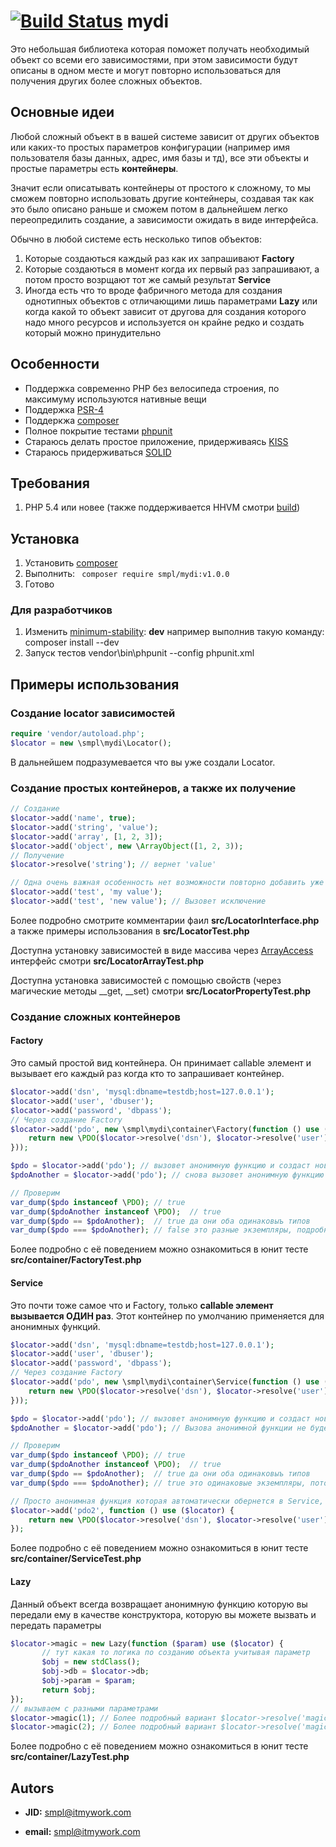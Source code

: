 # [![Build Status](https://travis-ci.org/smpl/mydi.svg?branch=master)](https://travis-ci.org/smpl/mydi) mydi
Это небольшая библиотека которая поможет получать необходимый объект со всеми его зависимостями, при этом зависимости
будут описаны в одном месте и могут повторно использоваться для получения других более сложных объектов.

## Основные идеи ##
Любой сложный объект в в вашей системе зависит от других объектов или каких-то простых параметров конфигурации (например
имя пользователя базы данных, адрес, имя базы и тд), все эти объекты и простые параметры есть **контейнеры**.

Значит если описатывать контейнеры от простого к сложному, то мы сможем повторно использовать другие контейнеры,
создавая так как это было описано раньше и сможем потом в дальнейшем легко переопредилить создание, а зависимости
ожидать в виде интерфейса.

Обычно в любой системе есть несколько типов объектов:

1. Которые создаються каждый раз как их запрашивают **Factory**
2. Которые создаються в момент когда их первый раз запрашивают, а потом просто возрщают тот же самый результат **Service**
3. Иногда есть что то вроде фабричного метода для создания однотипных объектов с отличающими лишь параметрами **Lazy** 
или когда какой то объект зависит от другова для создания которого надо много ресурсов и используется он крайне редко и 
создать который можно принудительно

## Особенности ##
* Поддержка современно PHP без велосипеда строения, по максимуму используются нативные вещи
* Поддержка [PSR-4](https://github.com/php-fig/fig-standards/blob/master/accepted/PSR-4-autoloader.md)
* Поддеркжа [composer](https://getcomposer.org/doc/00-intro.md)
* Полное покрытие тестами [phpunit](https://phpunit.de/)
* Стараюсь делать простое приложение, придерживаясь [KISS](https://ru.wikipedia.org/wiki/KISS_%28%D0%BF%D1%80%D0%B8%D0%BD%D1%86%D0%B8%D0%BF%29)
* Стараюсь придерживаться [SOLID](https://ru.wikipedia.org/wiki/SOLID_%28%D0%BE%D0%B1%D1%8A%D0%B5%D0%BA%D1%82%D0%BD%D0%BE-%D0%BE%D1%80%D0%B8%D0%B5%D0%BD%D1%82%D0%B8%D1%80%D0%BE%D0%B2%D0%B0%D0%BD%D0%BD%D0%BE%D0%B5_%D0%BF%D1%80%D0%BE%D0%B3%D1%80%D0%B0%D0%BC%D0%BC%D0%B8%D1%80%D0%BE%D0%B2%D0%B0%D0%BD%D0%B8%D0%B5%29)

## Требования ##
1. PHP 5.4 или новее (также поддерживается HHVM смотри [build](https://travis-ci.org/smpl/mydi))

## Установка ##
1. Установить [composer](https://getcomposer.org/doc/00-intro.md)
2. Выполнить: ``` composer require smpl/mydi:v1.0.0```
3. Готово

### Для разработчиков ###
1. Изменить [minimum-stability](https://getcomposer.org/doc/04-schema.md#minimum-stability): **dev** например выполнив такую команду: composer install --dev
2. Запуск тестов vendor\bin\phpunit --config phpunit.xml

## Примеры использования ##
### Создание locator зависимостей ###
```php
require 'vendor/autoload.php';
$locator = new \smpl\mydi\Locator();
```
В дальнейшем подразумевается что вы уже создали Locator.

### Создание простых контейнеров, а также их получение ###
```php
// Создание
$locator->add('name', true);
$locator->add('string', 'value');
$locator->add('array', [1, 2, 3]);
$locator->add('object', new \ArrayObject([1, 2, 3));
// Получение
$locator->resolve('string'); // вернет 'value'

// Одна очень важная особенность нет возможности повторно добавить уже занятое имя через add, например
$locator->add('test', 'my value');
$locator->add('test', 'new value'); // Вызовет исключение
```
Более подробно смотрите комментарии фаил **src/LocatorInterface.php**
а также примеры использования в **src/LocatorTest.php**

Доступна установку зависимостей в виде массива через [ArrayAccess](php.net/manual/en/class.arrayaccess.php) интерфейс
смотри **src/LocatorArrayTest.php**

Доступна установка зависимостей с помощью свойств (через магические методы __get, __set)
смотри **src/LocatorPropertyTest.php**

### Создание сложных контейнеров ###

#### Factory ####
Это самый простой вид контейнера. Он принимает callable элемент и вызывает его каждый раз когда кто то запрашивает
контейнер.

```php
$locator->add('dsn', 'mysql:dbname=testdb;host=127.0.0.1');
$locator->add('user', 'dbuser');
$locator->add('password', 'dbpass');
// Через создание Factory
$locator->add('pdo', new \smpl\mydi\container\Factory(function () use ($locator) {
    return new \PDO($locator->resolve('dsn'), $locator->resolve('user'), $locator->resolve('password'));
}));

$pdo = $locator->add('pdo'); // вызовет анонимную функцию и создаст новый экземпляр \PDO
$pdoAnother = $locator->add('pdo'); // снова вызовет анонимную функцию и создаст новый экземпляр \PDO

// Проверим
var_dump($pdo instanceof \PDO); // true
var_dump($pdoAnother instanceof \PDO);  // true
var_dump($pdo == $pdoAnother);  // true да они оба одинаковыъ типов
var_dump($pdo === $pdoAnother); // false это разные экземпляры, подробней смотри сравнения объектов в php
```
Более подробно с её поведением можно ознакомиться в юнит тесте **src/container/FactoryTest.php**

#### Service ####
Это почти тоже самое что и Factory, только **callable элемент вызывается ОДИН раз**. Этот контейнер по умолчанию применяется для анонимных функций.
```php
$locator->add('dsn', 'mysql:dbname=testdb;host=127.0.0.1');
$locator->add('user', 'dbuser');
$locator->add('password', 'dbpass');
// Через создание Factory
$locator->add('pdo', new \smpl\mydi\container\Service(function () use ($locator) {
    return new \PDO($locator->resolve('dsn'), $locator->resolve('user'), $locator->resolve('password'));
}));

$pdo = $locator->add('pdo'); // вызовет анонимную функцию и создаст новый экземпляр \PDO
$pdoAnother = $locator->add('pdo'); // Вызова анонимной функции не будет, вернутся тот же результат что и выше, по сути $pdoAnother = $pdo

// Проверим
var_dump($pdo instanceof \PDO); // true
var_dump($pdoAnother instanceof \PDO);  // true
var_dump($pdo == $pdoAnother);  // true да они оба одинаковыъ типов
var_dump($pdo === $pdoAnother); // true это одинаковые экземпляры, потому что второй раз функция не вызывалась а вернулось тоже самое

// Просто анонимная функция которая автоматически обернется в Service, я так предпочитаю создавать
$locator->add('pdo2', function () use ($locator) {
    return new \PDO($locator->resolve('dsn'), $locator->resolve('user'), $locator->resolve('password'));
});
```
Более подробно с её поведением можно ознакомиться в юнит тесте **src/container/ServiceTest.php**

#### Lazy ####
Данный объект всегда возвращает анонимную функцию которую вы передали ему в качестве конструктора, которую вы можете вызвать и передать параметры
```php
$locator->magic = new Lazy(function ($param) use ($locator) {
       // тут какая то логика по созданию объекта учитывая параметр
       $obj = new stdClass();
       $obj->db = $locator->db;
       $obj->param = $param;
       return $obj;
});
// вызываем с разными параметрами
$locator->magic(1); // Более подробный вариант $locator->resolve('magic')(1);
$locator->magic(2); // Более подробный вариант $locator->resolve('magic')(2);
```
Более подробно с её поведением можно ознакомиться в юнит тесте **src/container/LazyTest.php**

## Autors ##

* **JID:** smpl@itmywork.com

* **email:** smpl@itmywork.com